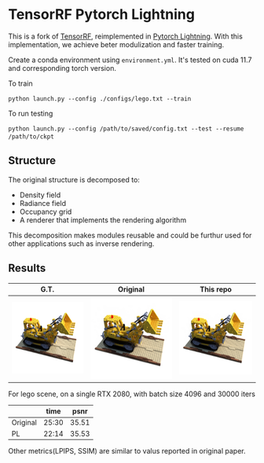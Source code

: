 # TensorRF Pytorch Lightning

This is a fork of [TensorRF](https://github.com/apchenstu/TensoRF), reimplemented in [Pytorch Lightning](https://lightning.ai/docs/pytorch/stable/).
With this implementation, we achieve beter modulization and faster training. 

Create a conda environment using `environment.yml`. It's tested on cuda 11.7 and corresponding torch version. 

To train

```
python launch.py --config ./configs/lego.txt --train
```

To run testing
```
python launch.py --config /path/to/saved/config.txt --test --resume /path/to/ckpt
```

## Structure

The original structure is decomposed to:
- Density field
- Radiance field
- Occupancy grid
- A renderer that implements the rendering algorithm 

This decomposition makes modules reusable and could be furthur used for other applications 
such as inverse rendering.

## Results

| G.T. | Original | This repo |
| ---- | -------- | --------- |
| ![gt](./res/gt.png) | ![original](./res/original.png) | ![pl](./res/pl.png) |

For lego scene, on a single RTX 2080, with batch size 4096 and 30000 iters

|  | time | psnr |
|---|---|---|
| Original | 25:30 | 35.51 |
| PL | 22:14 | 35.53 |

Other metrics(LPIPS, SSIM) are similar to valus reported in original paper. 

